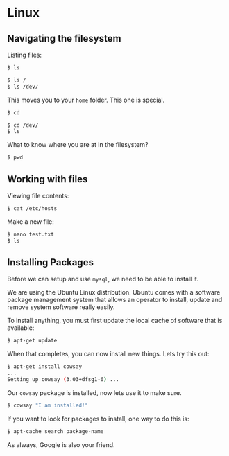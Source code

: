 # Linux

## Navigating the filesystem

Listing files:

```bash
$ ls
```

```bash
$ ls /
$ ls /dev/
```

This moves you to your `home` folder. This one is special.

```bash
$ cd
```

```bash
$ cd /dev/
$ ls
```

What to know where you are at in the filesystem?

```bash
$ pwd
```

## Working with files

Viewing file contents:

```bash
$ cat /etc/hosts
```

Make a new file:

```bash
$ nano test.txt
$ ls
```

## Installing Packages

Before we can setup and use `mysql`, we need to be able to install it.

We are using the Ubuntu Linux distribution. Ubuntu comes with a software package management system that allows an operator
to install, update and remove system software really easily.

To install anything, you must first update the local cache of software that is available:

```bash
$ apt-get update
```

When that completes, you can now install new things. Lets try this out:

```bash
$ apt-get install cowsay
...
Setting up cowsay (3.03+dfsg1-6) ...
```

Our `cowsay` package is installed, now lets use it to make sure.

```bash
$ cowsay "I am installed!"
```

If you want to look for packages to install, one way to do this is:

```bash
$ apt-cache search package-name
```

As always, Google is also your friend.
